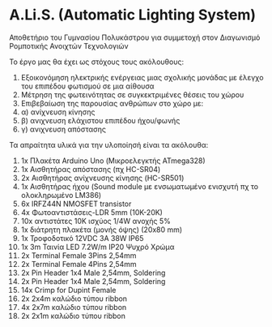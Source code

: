 # A.Li.S. (Automatic Lighting System)
Αποθετήριο του Γυμνασίου Πολυκάστρου για συμμετοχή στον Διαγωνισμό Ρομποτικής Ανοιχτών Τεχνολογιών

Το έργο μας θα έχει ως στόχους τους ακόλουθους:
1) Εξοικονόμηση ηλεκτρικής ενέργειας μιας σχολικής μονάδας με έλεγχο του επιπέδου φωτισμού σε μια αίθουσα
2) Μέτρηση της φωτεινότητας σε συγκεκτριμένες θέσεις του χώρου
3) Επιβεβαίωση της παρουσίας ανθρώπων στο χώρο με:
4) α) ανίχνευση κίνησης 
5) β) ανιχνευση ελάχιστου επιπέδου ήχου/φωνής
6) γ) ανιχνευση απόστασης

Τα απραίτητα υλικά για την υλοποίησή είναι τα ακόλουθα:
 1) 1x Πλακέτα Arduino Uno (Μικροελεγκτής ATmega328)
 2) 1x Αισθητήρας απόστασης (πχ HC-SR04)
 3) 2x Αισθητήρας ανίχνευσης κίνησης (HC-SR501)
 4) 1x Αισθητήρας ήχου (Sound module με ενσωματωμένο ενισχυτή πχ το ολοκληρωμένο LM386)
 5) 6x IRFZ44N NMOSFET transistor
 6) 4x Φωτοαντιστάσεις-LDR 5mm (10K-20K) 
 7) 10x αντιστάτες 10K ισχύος 1/4W ανοχής 5%
 8) 1x διάτρητη πλακέτα (μονής όψης) (20x80 mm)
 9) 1x Τροφοδοτικό 12VDC 3A 38W IP65
10) 1x 3m Ταινία LED 7.2W/m IP20 Ψυχρό Χρώμα
11) 2x Terminal Female 3Pins 2,54mm
12) 2x Terminal Female 4Pins 2,54mm
13) 2x Pin Header 1x4 Male 2,54mm, Soldering 
14) 2x Pin Header 1x4 Male 2,54mm, Soldering 
15) 14x Crimp for Dupint Female
16) 2x 2x4m καλώδιο τύπου ribbon 
17) 4x 2x7m καλώδιο τύπου ribbon
18) 2x 2x1m καλώδιο τύπου ribbon
